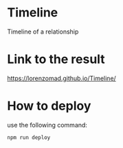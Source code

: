 # Timeline
Timeline of a relationship

# Link to the result
https://lorenzomad.github.io/Timeline/

# How to deploy 
use the following command:

```npm run deploy```